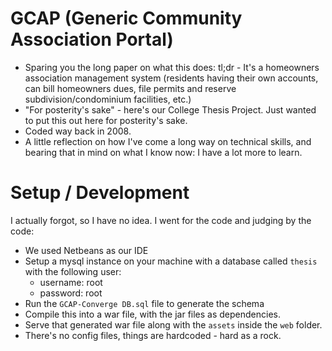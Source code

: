 GCAP (Generic Community Association Portal)
==========================

- Sparing you the long paper on what this does: tl;dr - It's a homeowners association management system (residents having their own accounts, can bill homeowners dues, file permits and reserve subdivision/condominium facilities, etc.)
- "For posterity's sake" - here's our College Thesis Project. Just wanted to put this out here for posterity's sake.
- Coded way back in 2008.
- A little reflection on how I've come a long way on technical skills, and bearing that in mind on what I know now: I have a lot more to learn.

Setup / Development
==========================

I actually forgot, so I have no idea. I went for the code and judging by the code:

- We used Netbeans as our IDE
- Setup a mysql instance on your machine with a database called `thesis` with the following user: 
	- username: root
	- password: root
- Run the `GCAP-Converge DB.sql` file to generate the schema
- Compile this into a war file, with the jar files as dependencies.
- Serve that generated war file along with the `assets` inside the `web` folder.
- There's no config files, things are hardcoded - hard as a rock.

